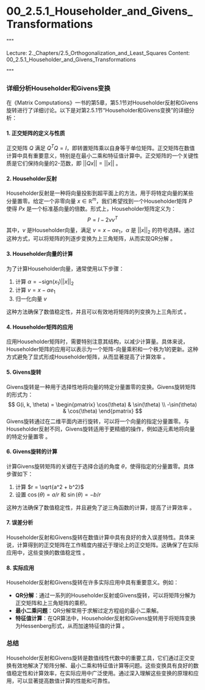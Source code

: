 # 00_2.5.1_Householder_and_Givens_Transformations

"""

Lecture: 2._Chapters/2.5_Orthogonalization_and_Least_Squares
Content: 00_2.5.1_Householder_and_Givens_Transformations

"""

### 详细分析Householder和Givens变换

在《Matrix Computations》一书的第5章，第5.1节对Householder反射和Givens旋转进行了详细讨论。以下是对第2.5.1节“Householder和Givens变换”的详细分析：

#### 1. 正交矩阵的定义与性质

正交矩阵 $Q$ 满足 $Q^T Q = I$，即转置矩阵乘以自身等于单位矩阵。正交矩阵在数值计算中具有重要意义，特别是在最小二乘和特征值计算中。正交矩阵的一个关键性质是它们保持向量的2-范数，即 $||Qx|| = ||x||$ 。

#### 2. Householder反射

Householder反射是一种将向量投影到超平面上的方法，用于将特定向量的某些分量置零。给定一个非零向量 $x \in \mathbb{R}^m$，我们希望找到一个Householder矩阵 $P$ 使得 $Px$ 是一个标准基向量的倍数。形式上，Householder矩阵定义为：
$$ P = I - 2vv^T $$
其中，$v$ 是Householder向量，满足 $v = x - \alpha e_1$，$\alpha$ 是 $||x||_2$ 的符号选择。通过这种方式，可以将矩阵的列逐步变换为上三角矩阵，从而实现QR分解  。

#### 3. Householder向量的计算

为了计算Householder向量，通常使用以下步骤：
1. 计算 $\alpha = -\text{sign}(x_1) ||x||_2$
2. 计算 $v = x - \alpha e_1$
3. 归一化向量 $v$

这种方法确保了数值稳定性，并且可以有效地将矩阵的列变换为上三角形式  。

#### 4. Householder矩阵的应用

应用Householder矩阵时，需要特别注意其结构，以减少计算量。具体来说，Householder矩阵的应用可以表示为一个矩阵-向量乘积和一个秩为1的更新。这种方式避免了显式形成Householder矩阵，从而显著提高了计算效率  。

#### 5. Givens旋转

Givens旋转是一种用于选择性地将向量的特定分量置零的变换。Givens旋转矩阵的形式为：
$$ G(i, k, \theta) = \begin{pmatrix}
\cos(\theta) & \sin(\theta) \\
-\sin(\theta) & \cos(\theta)
\end{pmatrix} $$
Givens旋转通过在二维平面内进行旋转，可以将一个向量的指定分量置零。与Householder反射不同，Givens旋转适用于更精细的操作，例如逐元素地将向量的特定分量置零 。

#### 6. Givens旋转的计算

计算Givens旋转矩阵的关键在于选择合适的角度 $\theta$，使得指定的分量置零。具体步骤如下：
1. 计算 $r = \sqrt{a^2 + b^2}$
2. 设置 $\cos(\theta) = a/r$ 和 $\sin(\theta) = -b/r$

这种方法确保了数值稳定性，并且避免了逆三角函数的计算，提高了计算效率 。

#### 7. 误差分析

Householder反射和Givens旋转在数值计算中具有良好的舍入误差特性。具体来说，计算得到的正交矩阵在工作精度内接近于理论上的正交矩阵。这确保了在实际应用中，这些变换的数值稳定性  。

#### 8. 实际应用

Householder反射和Givens旋转在许多实际应用中具有重要意义。例如：
- **QR分解**：通过一系列的Householder反射或Givens旋转，可以将矩阵分解为正交矩阵和上三角矩阵的乘积。
- **最小二乘问题**：QR分解常用于求解过定方程组的最小二乘解。
- **特征值计算**：在QR算法中，Householder反射和Givens旋转用于将矩阵变换为Hessenberg形式，从而加速特征值的计算   。

### 总结

Householder反射和Givens旋转是数值线性代数中的重要工具，它们通过正交变换有效地解决了矩阵分解、最小二乘和特征值计算等问题。这些变换具有良好的数值稳定性和计算效率，在实际应用中广泛使用。通过深入理解这些变换的原理和应用，可以显著提高数值计算的性能和可靠性。
